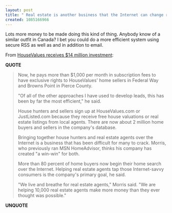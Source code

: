 ```yaml
---
layout: post
title: " Real estate is another business that the Internet can change radically"
created: 1085166966
---
```

Lots more money to be made doing this kind of thing. Anybody know of a similar outfit in Canada?  I bet you could do a more efficient system using secure RSS as well as and in addition to email. 

From <a href="http://seattlepi.nwsource.com/business/174128_housevalues20.html?searchpagefrom=1&#38;searchdiff=2">HouseValues receives $14 million investment</a>:
<p><strong>QUOTE</strong></p><blockquote>Now, he pays more than $1,000 per month in subscription fees to have exclusive rights to HouseValues' home sellers in Federal Way and Browns Point in Pierce County.

"Of all of the other approaches I have used to develop leads, this has been by far the most efficient," he said.

House hunters and sellers sign up at HouseValues.com or JustListed.com because they receive free house valuations or real estate listings from local agents. There are now about 2 million home buyers and sellers in the company's database.

Bringing together house hunters and real estate agents over the Internet is a business that has been difficult for many to crack. Morris, who previously ran MSN HomeAdvisor, thinks his company has created "a win-win" for both.

More than 80 percent of home buyers now begin their home search over the Internet. Helping real estate agents tap those Internet-savvy consumers is the company's primary goal, he said.

"We live and breathe for real estate agents," Morris said. "We are helping 10,000 real estate agents make more money than they ever thought was possible."</blockquote><p><strong>UNQUOTE</strong></p>

